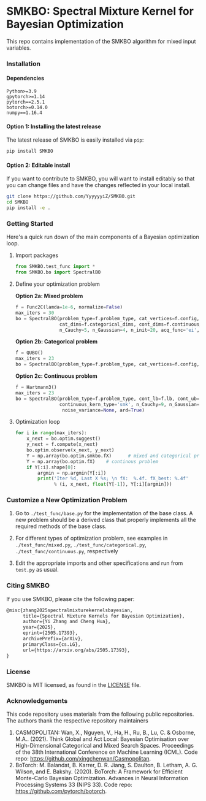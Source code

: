 # SMKBO: Spectral Mixture Kernel for Bayesian Optimization

This repo contains implementation of the SMKBO algorithm for mixed input variables.

### Installation

#### Dependencies

```
Python>=3.9
gpytorch>=1.14
pytorch==2.5.1
botorch>=0.14.0
numpy==1.16.4
```

#### Option 1: Installing the latest release

The latest release of SMKBO is easily installed via `pip`:

```bash
pip install SMKBO
```


#### Option 2: Editable install

If you want to contribute to SMKBO, you will want to install editably so that you can change files and have the changes reflected in your local install.

```bash
git clone https://github.com/YyyyyyiZ/SMKBO.git
cd SMKBO
pip install -e .
```



### Getting Started

Here's a quick run down of the main components of a Bayesian optimization loop.

1. Import packages

   ```python
   from SMKBO.test_func import *
   from SMKBO.bo import SpectralBO
   ```



2. Define your optimization problem

   **Option 2a: Mixed problem**

   ```python
   f = Func2C(lamda=1e-6, normalize=False)
   max_iters = 30
   bo = SpectralBO(problem_type=f.problem_type, cat_vertices=f.config, cont_lb=f.lb, cont_ub=f.ub,
                   cat_dims=f.categorical_dims, cont_dims=f.continuous_dims, continuous_kern_type='smk', 
                   n_Cauchy=5, n_Gaussian=4, n_init=20, acq_func='ei', noise_variance=None, ard=True)
   ```
   
   
   
   **Option 2b: Categorical problem**
   
   ```python
   f = QUBO()
   max_iters = 23
   bo = SpectralBO(problem_type=f.problem_type, cat_vertices=f.config,  n_init=20, acq_func='ei', noise_variance=None, ard=True)
   ```
   
   

   **Option 2c: Continuous problem**

   ```python
   f = Hartmann3()
   max_iters = 23
   bo = SpectralBO(problem_type=f.problem_type, cont_lb=f.lb, cont_ub=f.ub,
                   continuous_kern_type='smk', n_Cauchy=9, n_Gaussian=0, n_init=20, acq_func='ucb',
                    noise_variance=None, ard=True)
   ```
   
   
   
3. Optimization loop

   ```python
   for i in range(max_iters):
       x_next = bo.optim.suggest()
       y_next = f.compute(x_next)
       bo.optim.observe(x_next, y_next)
       Y = np.array(bo.optim.smkbo.fX)		# mixed and categorical problem
       Y = np.array(bo.optim.fX)	# continous problem
       if Y[:i].shape[0]:
           argmin = np.argmin(Y[:i])
           print('Iter %d, Last X %s; \n fX:  %.4f. fX_best: %.4f'
                 % (i, x_next, float(Y[-1]), Y[:i][argmin]))
   ```
   
   

### Customize a New Optimization Problem

1. Go to `./test_func/base.py` for the implementation of the base class. A new problem should be a derived class that properly implements all the required methods of the base class. 

2. For different types of optimization problem, see examples in `./test_func/mixed.py`, `./test_func/categorical.py`, `./test_func/continuous.py`, respectively

3. Edit the appropriate imports and other specifications and run from `test.py` as usual.

   

### Citing SMKBO

If you use SMKBO, please cite the following paper:

```tex
@misc{zhang2025spectralmixturekernelsbayesian,
      title={Spectral Mixture Kernels for Bayesian Optimization}, 
      author={Yi Zhang and Cheng Hua},
      year={2025},
      eprint={2505.17393},
      archivePrefix={arXiv},
      primaryClass={cs.LG},
      url={https://arxiv.org/abs/2505.17393}, 
}
```

### License

SMKBO is MIT licensed, as found in the [LICENSE](https://github.com/YyyyyyiZ/SMKBO/blob/main/LICENSE) file.



### Acknowledgements

This code repository uses materials from the following public repositories. The authors thank the respective repository maintainers

1. CASMOPOLITAN: Wan, X., Nguyen, V., Ha, H., Ru, B., Lu, C. &amp; Osborne, M.A.. (2021). Think Global and Act Local: Bayesian Optimisation over High-Dimensional Categorical and Mixed Search Spaces. Proceedings of the 38th International Conference on Machine Learning (ICML). Code repo: https://github.com/xingchenwan/Casmopolitan.
2. BoTorch: M. Balandat, B. Karrer, D. R. Jiang, S. Daulton, B. Letham, A. G. Wilson, and E. Bakshy. (2020). BoTorch: A Framework for Efficient Monte-Carlo Bayesian Optimization. Advances in Neural Information Processing Systems 33 (NIPS 33).  Code repo: https://github.com/pytorch/botorch.
